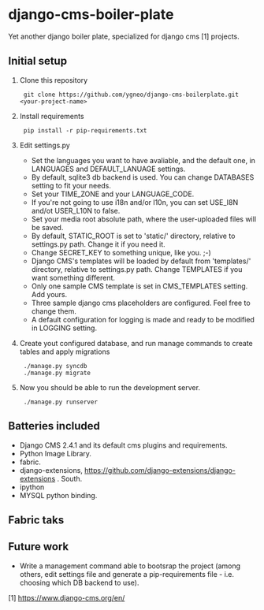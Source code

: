 django-cms-boiler-plate
=======================

Yet another django boiler plate, specialized for django cms [1] projects.

Initial setup
-------------

1. Clone this repository

        git clone https://github.com/ygneo/django-cms-boilerplate.git <your-project-name>

1. Install requirements

        pip install -r pip-requirements.txt

1. Edit settings.py
   - Set the languages you want to have avaliable, and the default one, in LANGUAGES and DEFAULT_LANUAGE settings.
   - By default, sqlite3 db backend is used. You can change DATABASES setting to fit your needs.
   - Set your TIME_ZONE and your LANGUAGE_CODE.
   - If you're not going to use i18n and/or l10n, you can set USE_I8N and/ot USER_L10N to false.
   - Set your media root absolute path, where the user-uploaded files will be saved.
   - By default, STATIC_ROOT is set to 'static/' directory, relative to settings.py path. Change it if you need it.
   - Change SECRET_KEY to something unique, like you. ;-)
   - Django CMS's templates will be loaded by default from 'templates/' directory, relative to settings.py path. Change TEMPLATES if you want something different.
   - Only one sample CMS template is set in CMS_TEMPLATES setting. Add yours.
   - Three sample django cms placeholders are configured. Feel free to change them.
   - A default configuration for logging is made and ready to be modified in LOGGING setting.

1. Create yout configured database, and run manage commands to create tables and apply migrations

        ./manage.py syncdb
        ./manage.py migrate

1. Now you should be able to run the development server.

        ./manage.py runserver

Batteries included
------------------

 - Django CMS 2.4.1 and its default cms plugins and requirements.
 - Python Image Library.
 - fabric.
 - django-extensions, https://github.com/django-extensions/django-extensions
 . South.
 - ipython
 - MYSQL python binding.

Fabric taks
-----------



Future work
-----------

- Write a management command able to bootsrap the project (among others, edit settings file and generate a pip-requirements file - i.e. choosing which DB backend to use).

[1] https://www.django-cms.org/en/
